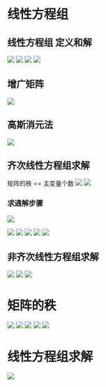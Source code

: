 # 线性方程组 
## 线性方程组 定义和解
![](../photo/Pasted%20image%2020240219165153.png)
![](../photo/Pasted%20image%2020240220151014.png)
![](../photo/Pasted%20image%2020240220155016.png)
![](../photo/Pasted%20image%2020240220155242.png)

## 增广矩阵
![](../photo/Pasted%20image%2020240219165652.png)

## 高斯消元法
![](../photo/Pasted%20image%2020240219172246.png)

## 齐次线性方程组求解
矩阵的秩 == 主变量个数
![](../photo/Pasted%20image%2020240220163528.png)
![](../photo/Pasted%20image%2020240220164439.png)

### 求通解步骤
![](../photo/Pasted%20image%2020240220164644.png)

![](../photo/Pasted%20image%2020240220164657.png)
![](../photo/Pasted%20image%2020240220164744.png)
![](../photo/Pasted%20image%2020240220164816.png)
![](../photo/Pasted%20image%2020240220164943.png)
![](../photo/Pasted%20image%2020240220165000.png)

## 非齐次线性方程组求解
![](../photo/Pasted%20image%2020240220171029.png)
![](../photo/Pasted%20image%2020240220165542.png)
![](../photo/Pasted%20image%2020240220165807.png)

# 矩阵的秩
![](../photo/Pasted%20image%2020240220173259.png)
![](../photo/Pasted%20image%2020240220173424.png)
![](../photo/Pasted%20image%2020240220173523.png)
![](../photo/Pasted%20image%2020240220173554.png)
![](../photo/Pasted%20image%2020240220173701.png)

# 线性方程组求解
![](../photo/Pasted%20image%2020240220174934.png)
